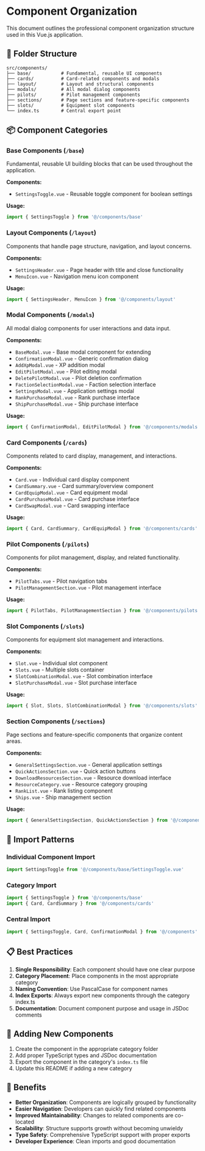 # Component Organization

This document outlines the professional component organization structure used in this Vue.js application.

## 📁 Folder Structure

```
src/components/
├── base/           # Fundamental, reusable UI components
├── cards/          # Card-related components and modals
├── layout/         # Layout and structural components
├── modals/         # All modal dialog components
├── pilots/         # Pilot management components
├── sections/       # Page sections and feature-specific components
├── slots/          # Equipment slot components
└── index.ts        # Central export point
```

## 📦 Component Categories

### Base Components (`/base`)
Fundamental, reusable UI building blocks that can be used throughout the application.

**Components:**
- `SettingsToggle.vue` - Reusable toggle component for boolean settings

**Usage:**
```typescript
import { SettingsToggle } from '@/components/base'
```

### Layout Components (`/layout`)
Components that handle page structure, navigation, and layout concerns.

**Components:**
- `SettingsHeader.vue` - Page header with title and close functionality
- `MenuIcon.vue` - Navigation menu icon component

**Usage:**
```typescript
import { SettingsHeader, MenuIcon } from '@/components/layout'
```

### Modal Components (`/modals`)
All modal dialog components for user interactions and data input.

**Components:**
- `BaseModal.vue` - Base modal component for extending
- `ConfirmationModal.vue` - Generic confirmation dialog
- `AddXpModal.vue` - XP addition modal
- `EditPilotModal.vue` - Pilot editing modal
- `DeletePilotModal.vue` - Pilot deletion confirmation
- `FactionSelectionModal.vue` - Faction selection interface
- `SettingsModal.vue` - Application settings modal
- `RankPurchaseModal.vue` - Rank purchase interface
- `ShipPurchaseModal.vue` - Ship purchase interface

**Usage:**
```typescript
import { ConfirmationModal, EditPilotModal } from '@/components/modals'
```

### Card Components (`/cards`)
Components related to card display, management, and interactions.

**Components:**
- `Card.vue` - Individual card display component
- `CardSummary.vue` - Card summary/overview component
- `CardEquipModal.vue` - Card equipment modal
- `CardPurchaseModal.vue` - Card purchase interface
- `CardSwapModal.vue` - Card swapping interface

**Usage:**
```typescript
import { Card, CardSummary, CardEquipModal } from '@/components/cards'
```

### Pilot Components (`/pilots`)
Components for pilot management, display, and related functionality.

**Components:**
- `PilotTabs.vue` - Pilot navigation tabs
- `PilotManagementSection.vue` - Pilot management interface

**Usage:**
```typescript
import { PilotTabs, PilotManagementSection } from '@/components/pilots'
```

### Slot Components (`/slots`)
Components for equipment slot management and interactions.

**Components:**
- `Slot.vue` - Individual slot component
- `Slots.vue` - Multiple slots container
- `SlotCombinationModal.vue` - Slot combination interface
- `SlotPurchaseModal.vue` - Slot purchase interface

**Usage:**
```typescript
import { Slot, Slots, SlotCombinationModal } from '@/components/slots'
```

### Section Components (`/sections`)
Page sections and feature-specific components that organize content areas.

**Components:**
- `GeneralSettingsSection.vue` - General application settings
- `QuickActionsSection.vue` - Quick action buttons
- `DownloadResourcesSection.vue` - Resource download interface
- `ResourceCategory.vue` - Resource category grouping
- `RankList.vue` - Rank listing component
- `Ships.vue` - Ship management section

**Usage:**
```typescript
import { GeneralSettingsSection, QuickActionsSection } from '@/components/sections'
```

## 🔄 Import Patterns

### Individual Component Import
```typescript
import SettingsToggle from '@/components/base/SettingsToggle.vue'
```

### Category Import
```typescript
import { SettingsToggle } from '@/components/base'
import { Card, CardSummary } from '@/components/cards'
```

### Central Import
```typescript
import { SettingsToggle, Card, ConfirmationModal } from '@/components'
```

## 📋 Best Practices

1. **Single Responsibility**: Each component should have one clear purpose
2. **Category Placement**: Place components in the most appropriate category
3. **Naming Convention**: Use PascalCase for component names
4. **Index Exports**: Always export new components through the category index.ts
5. **Documentation**: Document component purpose and usage in JSDoc comments

## 🔧 Adding New Components

1. Create the component in the appropriate category folder
2. Add proper TypeScript types and JSDoc documentation
3. Export the component in the category's `index.ts` file
4. Update this README if adding a new category

## 🎯 Benefits

- **Better Organization**: Components are logically grouped by functionality
- **Easier Navigation**: Developers can quickly find related components
- **Improved Maintainability**: Changes to related components are co-located
- **Scalability**: Structure supports growth without becoming unwieldy
- **Type Safety**: Comprehensive TypeScript support with proper exports
- **Developer Experience**: Clean imports and good documentation
